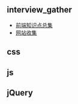 ## interview_gather

- [前端知识点总集](https://github.com/threegeese/WEB/tree/master/Blog/2019-03-02-web.md)
- [网站收集](https://github.com/threegeese/WEB/tree/master/Blog/2019-03-04-gather.md)

## css



## js


## jQuery